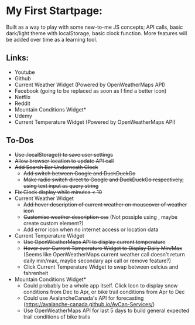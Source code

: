 # My First Startpage:

Built as a way to play with some new-to-me JS concepts; API calls, basic dark/light theme with localStorage, basic clock function. More features will be added over time as a learning tool.

## Links:

 - Youtube
 - Github
 - Current Weather Widget (Powered by OpenWeatherMaps API)
 - Facebook (going to be replaced as soon as I find a better icon)
 - Netflix
 - Reddit
 - Mountain Conditions Widget*
 - Udemy
 - Current Temperature Widget (Powered by OpenWeatherMaps API)

## To-Dos

 - ~~Use .localStorage() to save user settings~~
 - ~~Allow browser location to update API call~~
 - ~~Add Search Bar Underneath Clock~~
	- ~~Add switch between Google and DuckDuckGo~~
	- ~~Make radio switch direct to Google and DuckDuckGo respectively, using text input as query string~~
 - ~~Fix Clock display while minutes < 10~~
 - Current Weather Widget
 	- ~~Add hover description of current weather on mouseover of weather icon~~
	- ~~Customise weather description css~~ (Not possiple using <span>, maybe create custom element?)
	- Add error icon when no internet access or location data
 - Current Temperature Widget
	- ~~Use OpenWeatherMaps API to display current temperature~~
	- ~~Hover over Current Temperature Widget to Display Daily Min/Max~~ (Seems like OpenWeatherMaps current weather call doesn't return daily min/max, maybe secondary api call or remove feature?)
	- Click Current Temperature Widget to swap between celcius and fahrenheit
 - Mountain Conditions Widget*
	- Could probably be a whole app itself. Click Icon to display snow conditions from Dec to Apr, or bike trail conditions from Apr to Dec
	- Could use AvalancheCanada's API for forecasting (https://avalanche-canada.github.io/AvCan-Services/)
	- Use OpenWeatherMaps API for last 5 days to build general expected trail conditions of bike trails



